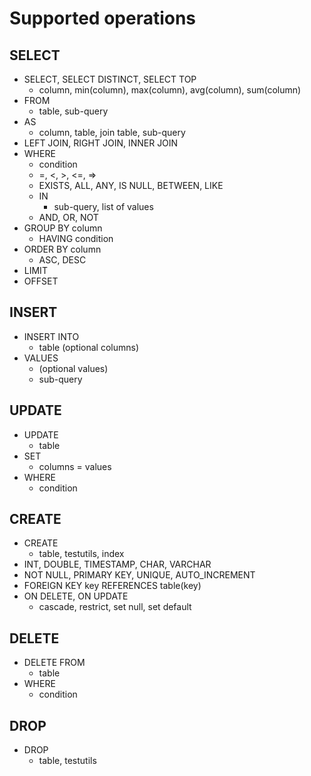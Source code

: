 # Supported operations

## SELECT

- SELECT, SELECT DISTINCT, SELECT TOP
    - column, min(column), max(column), avg(column), sum(column)
- FROM
    - table, sub-query
- AS
    - column, table, join table, sub-query
- LEFT JOIN, RIGHT JOIN, INNER JOIN
- WHERE
    - condition
    - =, <, >, <=, =>
    - EXISTS, ALL, ANY, IS NULL, BETWEEN, LIKE
    - IN
        - sub-query, list of values
    - AND, OR, NOT
- GROUP BY column
    - HAVING condition
- ORDER BY column
    - ASC, DESC
- LIMIT
- OFFSET

## INSERT

- INSERT INTO
    - table (optional columns)
- VALUES
    - (optional values)
    - sub-query

## UPDATE

- UPDATE
    - table
- SET
    - columns = values
- WHERE
    - condition
    
## CREATE

- CREATE
    - table, testutils, index
- INT, DOUBLE, TIMESTAMP, CHAR, VARCHAR
- NOT NULL, PRIMARY KEY, UNIQUE, AUTO_INCREMENT
- FOREIGN KEY key REFERENCES table(key)
- ON DELETE, ON UPDATE
  - cascade, restrict, set null, set default

## DELETE

- DELETE FROM
    - table
- WHERE
    - condition
    
## DROP

- DROP
    - table, testutils